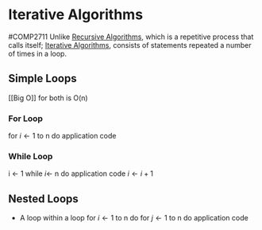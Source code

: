 # Iterative Algorithms
#COMP2711 
Unlike [Recursive Algorithms](Recursive%20Algorithms.md), which is a repetitive process that calls itself; [Iterative Algorithms](Iterative%20Algorithms.md), consists of statements repeated a number of times in a loop.
## Simple Loops
[[Big O]] for both is O(n)
### For Loop
for $i\leftarrow 1$ to n do
	application code
### While Loop
i $\leftarrow$ 1
while $i\leftarrow$ n do
	application code 
	$i \leftarrow i + 1$
## Nested Loops
- A loop within a loop
for $i\leftarrow 1$ to n do
	for $j\leftarrow 1$ to n do
		 application code
